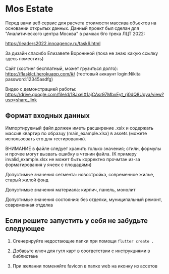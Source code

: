 # Mos Estate

Перед вами веб сервис для расчета стоимости массива объектов на основании открытых данных. Данный проект был сделан для "Аналитического центра Москва" в рамках 6го трека ЛЦТ 2022:

https://leaders2022.innoagency.ru/task6.html

За дизайн спасибо Елизавете Ворониной (пока не знаю какую ссылку здесь поместить)

Сайт (хостинг бесплатный, может грузиться долго): https://flasklct.herokuapp.com/#/ (тестовый аккаунт login:Nikita password:12345asdfg)

Видео с демонстрацией работы: https://drive.google.com/file/d/18JxelX1ajCAsr97MbvEyt_rj0dQ8Ugya/view?usp=share_link

## Формат входных данных

Импортируемый файл должен иметь расширение .xslx и содержать массив квартир по образцу (main_example.xlsx) в assets (можете использовать его для тестирования). 

ВНИМАНИЕ в файле следует хранить только значения; стили, формулы и прочее могут вызвать ошибку в чтении файла. (К примеру invalid_example.xlsx не может быть корректно прочмтан из-за форматирования у ячеек с площадями)

Допустимые значения сегмента: новостройка, современное жилье, старый жилой фонд

Допустимые значения материала: кирпич, панель, монолит

Допустимые значения состояния: без отделки, муниципальный ремонт, современная отделка

## Если решите запустить у себя не забудьте следующее

1) Сгенерируйте недостающие папки при помощи `flutter create .`

2) Добавьте ключ для гугл карт в соответствии с инструкциями в библиотеке

3) При желании поменяйте favicon в папке web на иконку из ассетов

